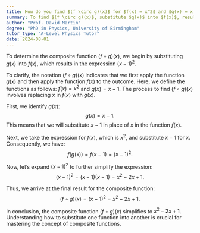 ```yaml
---
title: How do you find $(f \circ g)(x)$ for $f(x) = x^2$ and $g(x) = x - 1$?
summary: To find $(f \circ g)(x)$, substitute $g(x)$ into $f(x)$, resulting in $(x - 1)^2$.
author: "Prof. David Martin"
degree: "PhD in Physics, University of Birmingham"
tutor_type: "A-Level Physics Tutor"
date: 2024-08-01
---
```


To determine the composite function $(f \circ g)(x)$, we begin by substituting $g(x)$ into $f(x)$, which results in the expression $(x - 1)^2$.

To clarify, the notation $(f \circ g)(x)$ indicates that we first apply the function $g(x)$ and then apply the function $f(x)$ to the outcome. Here, we define the functions as follows: $f(x) = x^2$ and $g(x) = x - 1$. The process to find $(f \circ g)(x)$ involves replacing $x$ in $f(x)$ with $g(x)$.

First, we identify $g(x)$:
$$
g(x) = x - 1.
$$
This means that we will substitute $x - 1$ in place of $x$ in the function $f(x)$.

Next, we take the expression for $f(x)$, which is $x^2$, and substitute $x - 1$ for $x$. Consequently, we have:
$$
f(g(x)) = f(x - 1) = (x - 1)^2.
$$

Now, let’s expand $(x - 1)^2$ to further simplify the expression:
$$
(x - 1)^2 = (x - 1)(x - 1) = x^2 - 2x + 1.
$$

Thus, we arrive at the final result for the composite function:
$$
(f \circ g)(x) = (x - 1)^2 = x^2 - 2x + 1.
$$

In conclusion, the composite function $(f \circ g)(x)$ simplifies to $x^2 - 2x + 1$. Understanding how to substitute one function into another is crucial for mastering the concept of composite functions.
    